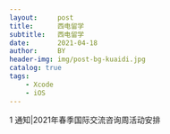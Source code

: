 ```yaml
---
layout:     post
title:      西电留学
subtitle:   西电留学
date:       2021-04-18
author:     BY
header-img: img/post-bg-kuaidi.jpg
catalog: true
tags:
    - Xcode
    - iOS
---
```

1 通知|2021年春季国际交流咨询周活动安排
